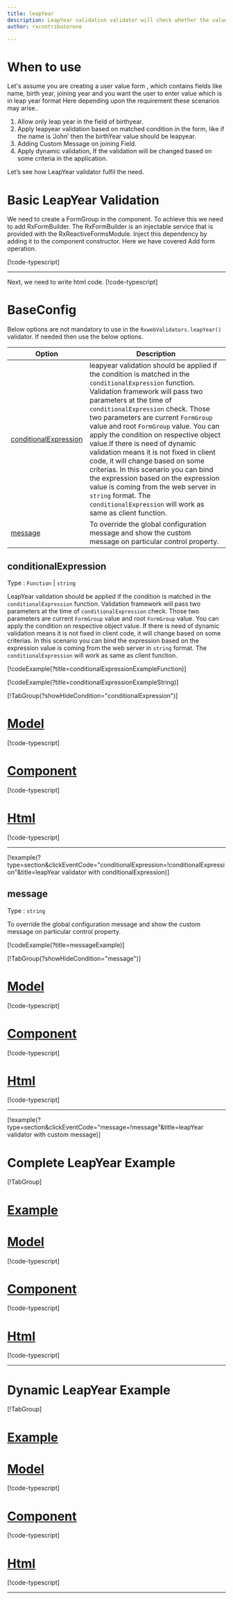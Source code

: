 ```yaml
---
title: leapYear
description: LeapYear validation validator will check whether the value entered is a leap year or not.
author: rxcontributorone

---
```

# When to use
Let's assume you are creating a user value form , which contains fields like name, birth year, joining year and you want the user to enter value which is in leap year format Here depending upon the requirement these scenarios may arise..
1. Allow only leap year in the field of birthyear.
2. Apply leapyear validation based on matched condition in the form, like if the name  is ‘John’ then the birthYear value should be leapyear.
3. Adding Custom Message on joining Field.
4. Apply dynamic validation, If the validation will be changed based on some criteria in the application.

Let’s see how LeapYear validator fulfil the need.

# Basic LeapYear Validation
We need to create a FormGroup in the component. To achieve this we need to add RxFormBuilder. The RxFormBuilder is an injectable service that is provided with the RxReactiveFormsModule. Inject this dependency by adding it to the component constructor.
Here we have covered Add form operation. 

[!code-typescript[](\assets\examples\validators\leapYear\add\leapYear-add.component.ts)]
***

Next, we need to write html code.
[!code-typescript[](\assets\examples\validators\leapYear\add\leapYear-add.component.html)]

<app-leapYear-add-validator></app-leapYear-add-validator>

# BaseConfig
Below options are not mandatory to use in the `RxwebValidators.leapYear()` validator. If needed then use the below options.

|Option | Description |
|--- | ---- |
|[conditionalExpression](#conditionalexpressions) | leapyear validation should be applied if the condition is matched in the `conditionalExpression` function. Validation framework will pass two parameters at the time of `conditionalExpression` check. Those two parameters are current `FormGroup` value and root `FormGroup` value. You can apply the condition on respective object value.If there is need of dynamic validation means it is not fixed in client code, it will change based on some criterias. In this scenario you can bind the expression based on the expression value is coming from the web server in `string` format. The `conditionalExpression` will work as same as client function. |
|[message](#message) | To override the global configuration message and show the custom message on particular control property. |

## conditionalExpression 
Type :  `Function`  |  `string` 

LeapYear validation should be applied if the condition is matched in the `conditionalExpression` function. Validation framework will pass two parameters at the time of `conditionalExpression` check. Those two parameters are current `FormGroup` value and root `FormGroup` value. You can apply the condition on respective object value.
If there is need of dynamic validation means it is not fixed in client code, it will change based on some criterias. In this scenario you can bind the expression based on the expression value is coming from the web server in `string` format. The `conditionalExpression` will work as same as client function.

[!codeExample(?title=conditionalExpressionExampleFunction)]

[!codeExample(?title=conditionalExpressionExampleString)]

[!TabGroup(?showHideCondition="conditionalExpression")]
# [Model](#tab\conditionalExpressionmodel)
[!code-typescript[](\assets\examples\validators\leapYear\conditionalExpression\user.model.ts)]
# [Component](#tab\conditionalExpressionComponent)
[!code-typescript[](\assets\examples\validators\leapYear\conditionalExpression\leapYear-conditional-expressions.component.ts)]
# [Html](#tab\conditionalExpressionHtml)
[!code-typescript[](\assets\examples\validators\leapYear\conditionalExpression\leapYear-conditional-expressions.component.html)]
***

[!example(?type=section&clickEventCode="conditionalExpression=!conditionalExpression"&title=leapYear validator with conditionalExpression)]
<app-leapYear-conditionalExpression-validator></app-leapYear-conditionalExpression-validator>

## message 
Type :  `string` 

To override the global configuration message and show the custom message on particular control property.

[!codeExample(?title=messageExample)]

[!TabGroup(?showHideCondition="message")]
# [Model](#tab\messageModel)
[!code-typescript[](\assets\examples\validators\leapYear\message\user.model.ts)]
# [Component](#tab\messageComponent)
[!code-typescript[](\assets\examples\validators\leapYear\message\leapYear-message.component.ts)]
# [Html](#tab\messageHtml)
[!code-typescript[](\assets\examples\validators\leapYear\message\leapYear-message.component.html)]
***

[!example(?type=section&clickEventCode="message=!message"&title=leapYear validator with custom message)]
<app-leapYear-message-validator></app-leapYear-message-validator>

# Complete LeapYear Example
[!TabGroup]
# [Example](#tab\completeexample)
<app-leapYear-complete-validator></app-leapYear-complete-validator>
# [Model](#tab\completemodel)
[!code-typescript[](\assets\examples\validators\leapYear\complete\user.model.ts)]
# [Component](#tab\completecomponent)
[!code-typescript[](\assets\examples\validators\leapYear\complete\leapYear-complete.component.ts)]
# [Html](#tab\completehtml)
[!code-typescript[](\assets\examples\validators\leapYear\complete\leapYear-complete.component.html)]
***

# Dynamic LeapYear Example
[!TabGroup]
# [Example](#tab\dynamicexample)
<app-leapYear-dynamic-validator></app-leapYear-dynamic-validator>
# [Model](#tab\dynamicmodel)
[!code-typescript[](\assets\examples\validators\leapYear\dynamic\user.model.ts)]
# [Component](#tab\dynamiccomponent)
[!code-typescript[](\assets\examples\validators\leapYear\dynamic\leapYear-dynamic.component.ts)]
# [Html](#tab\dynamichtml)
[!code-typescript[](\assets\examples\validators\leapYear\dynamic\leapYear-dynamic.component.html)]
***